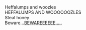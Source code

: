 Heffalumps and woozles  
HEFFALUMPS AND WOOOOOOZLES  
Steal honey  
Beware...[BEWAREEEEEE.....](heffalumps-and-woozles/heffalumps-and-woozles.md)
